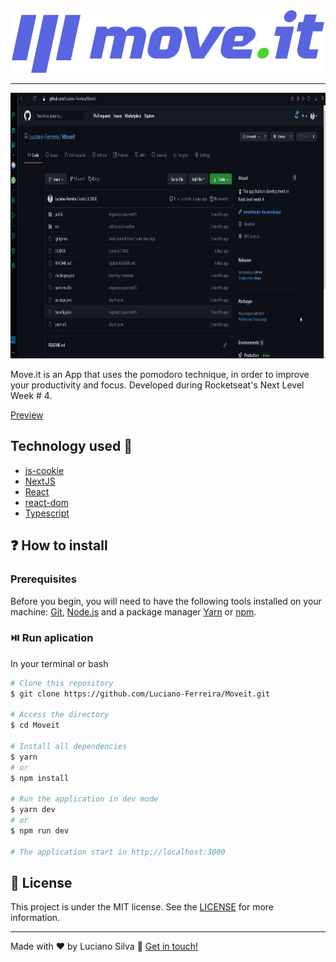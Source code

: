 <div align="center">
  <img src="./public/logo-full.svg" alt="Moveit">
</div>

---
<div align="center" >
  <img src="./github/moveit.gif" alt="demo-web" height="425" width="100%">
</div>

Move.it is an App that uses the pomodoro technique, in order to improve your productivity and focus. Developed during Rocketseat's Next Level Week # 4.

[Preview](https://moveitnextjs-rho.vercel.app/)

## Technology used :rocket:

- [js-cookie](https://github.com/js-cookie/js-cookie)
- [NextJS](https://nextjs.org/)
- [React](https://pt-br.reactjs.org/)
- [react-dom](https://pt-br.reactjs.org/docs/react-dom.html)
- [Typescript](https://www.typescriptlang.org/)

## ❓ How to install

### Prerequisites

Before you begin, you will need to have the following tools installed on your machine: [Git](https://git-scm.com), [Node.js](https://nodejs.org/en/) and a package manager [Yarn](https://yarnpkg.com/) or [npm](https://www.npmjs.com/). 

### ⏯️ Run aplication
In your terminal or bash

```bash
# Clone this repository
$ git clone https://github.com/Luciano-Ferreira/Moveit.git

# Access the directory
$ cd Moveit

# Install all dependencies
$ yarn 
# or
$ npm install

# Run the application in dev mode
$ yarn dev
# or
$ npm run dev

# The application start in http://localhost:3000
```

## :memo: License
This project is under the MIT license. See the [LICENSE](https://github.com/Luciano-Ferreira/Moveit/blob/main/LICENSE) for more information.

---

Made with ♥ by Luciano Silva :wave: [Get in touch!](https://www.linkedin.com/in/lucianof-silva/)